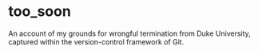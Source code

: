 # too_soon
An account of my grounds for wrongful termination from Duke University, captured within the version-control framework of Git.
